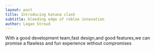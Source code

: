 ```yaml
---
layout: post
title: Introducing katana clash
subtitle: bleeding edge of roblox innovation
author: Logan Stroud
---
```


With a good development team,fast design,and good features,we can promise a flawless and fun experience without compromises
